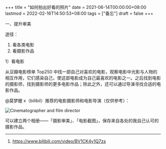 +++
title = "如何拍出好看的照片"
date = 2021-06-14T00:00:00+08:00
lastmod = 2022-02-16T14:50:53+08:00
tags = ["备忘"]
draft = false
+++

一、提升审美

途径：

1.  看各类电影
2.  看摄影作品

1）看电影

从豆瓣电影榜单 Top250
中找一部自己对喜欢的电影，观察电影中光影与人物的相互作用，它们感染自己，使这部电影成为自己最喜欢的电影之一。之后找到电影的摄影师，找到摄影师的更多电影作品；除此之外，还可以通过导演寻找合适的电影作品。

@莫梦醒 x（bilibil）推荐的电影摄影师和电影导演（仅供参考）：

![](https://static-1258637336.cos.ap-shanghai.myqcloud.com/cinematographer-and-film-director.png "Cinematographer and film director")

可以建立两个相册——「摄影审美」、「电影截图」，保存来自各处的我自己认可的摄影作品。

---

1.  <https://www.bilibili.com/video/BV1CK4y1Q7zs>
